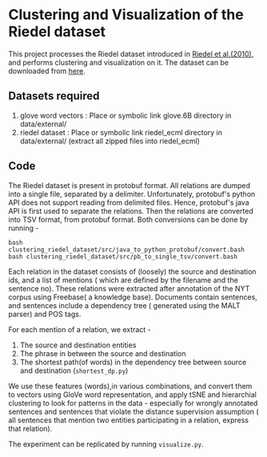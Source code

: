 # Clustering and Visualization of the Riedel dataset

This project processes the Riedel dataset introduced in [Riedel et al.(2010)](http://citeseerx.ist.psu.edu/viewdoc/download?doi=10.1.1.366.6512&rep=rep1&type=pdf), and performs clustering and visualization on it. The dataset can be downloaded from [here](http://iesl.cs.umass.edu/riedel/ecml/).    


## Datasets required

1. glove word vectors : Place or symbolic link glove.6B directory in data/external/
2. riedel dataset : Place or symbolic link riedel_ecml directory in data/external/ (extract all zipped files into riedel_ecml) 

##  Code

The Riedel dataset is present in protobuf format. All relations are dumped into a single file, separated by a delimiter. Unfortunately, protobuf's python API does not support reading from delimited files. Hence, protobuf's java API is first used to separate the relations. Then the relations are converted into TSV format, from protobuf format. Both conversions can be done by running -

```bash clustering_riedel_dataset/src/java_to_python_protobuf/convert.bash```
```bash clustering_riedel_dataset/src/pb_to_single_tsv/convert.bash```

Each relation in the dataset consists of (loosely) the source and destination ids, and a list of mentions ( which are defined by the filename and the sentence no). These relations were extracted after annotation of the NYT corpus using Freebase( a knowledge base). Documents contain sentences, and sentences include a dependency tree ( generated using the MALT parser) and POS tags. 

For each mention of a relation, we extract -
1. The source and destination entities
2. The phrase in between the source and destination
3. The shortest path(of words) in the dependency tree between source and destination (``shortest_dp.py``)

We use these features (words),in various combinations, and convert them to vectors using GloVe word representation, and apply tSNE and hierarchial clustering to look for patterns in the data - especially for wrongly annotated sentences and sentences that violate the distance supervision assumption ( all sentences that mention two entities participating in a relation, express that relation).

The experiment can be replicated by running ``visualize.py``.
